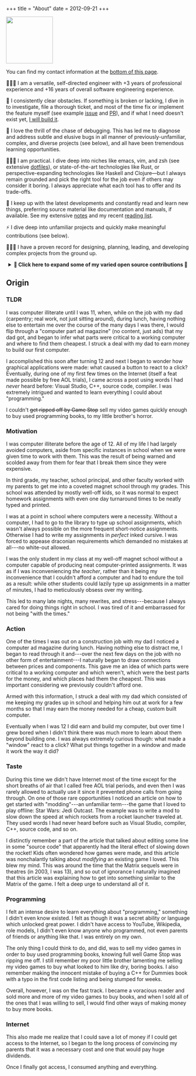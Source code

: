 +++
title = "About"
date = 2012-09-21
+++

<img src="/images/me.png" class="right" width="128" id="me">

You can find my contact information at the [bottom of this page](#footer).

🙋🏻‍♂️ I am a versatile, self-directed engineer with +3 years of professional experience and +16 years of overall software engineering experience.

🚀 I consistently clear obstacles. If something is broken or lacking, I dive in to investigate, file a thorough ticket, and most of the time fix or implement the feature myself (see example [issue](https://github.com/aws/aws-cdk/issues/10921) and [PR](https://github.com/aws/aws-cdk/pull/10922)), and if what I need doesn't exist yet, [I will build it](https://github.com/blaenk/hoedown#readme).

🐞 I love the thrill of the chase of debugging. This has led me to diagnose and address subtle and elusive bugs in all manner of previously-unfamiliar, complex, and diverse projects (see below), and all have been tremendous learning opportunities.

🧘🏻‍♂️ I am practical. I dive deep into niches like emacs, vim, and zsh (see extensive [dotfiles](https://github.com/blaenk/dots)), or state-of-the-art technologies like Rust, or perspective-expanding technologies like Haskell and Clojure—but I always remain grounded and pick the right tool for the job even if others may consider it boring. I always appreciate what each tool has to offer and its trade-offs.

👀 I keep up with the latest developments and constantly read and learn new things, preferring source material like documentation and manuals, if available. See my extensive [notes](/notes/) and my recent [reading list](/reads/).

⚡ I dive deep into unfamiliar projects and quickly make meaningful contributions (see below).

👷🏻‍♂️ I have a proven record for designing, planning, leading, and developing complex projects from the ground up.

<details>
<summary align="center"><strong>🔽 Click here to expand some of my varied open source contributions 🔽</strong></summary>

See the full list [here](https://jip.dev/work/).

<!-- prettier-ignore -->
| Project | Language | Description |
| :------ | :------: | :---------- |
| [AWS CDK](https://github.com/aws/aws-cdk/pulls?q=author%3Ablaenk+is%3Apr)<br>Infrastructure as Code | TypeScript | I implemented native `.dockerignore` and `.gitignore` support to fix confusing and erratic behavior, and also added support for the AWS Lambda `WorkDir` option. [Learn more](https://jip.dev/work/cdk/). |
| [Minio](https://github.com/minio/minio/issues?q=author%3Ablaenk+is%3Amerged)<br>Kubernetes Native Object Storage | Go | I optimized listings of large HDFS directories with +1,500 files by 200x to aid a company merger. [Learn more](https://jip.dev/work/minio/). |
| [Rust](https://github.com/rust-lang/rust/pull/22351)<br>Systems Programming Language | Rust | I was an early Rust user since before 2014 and consistently helped to adapt Rust packages to breaking changes of syntax, semantics, and libraries. I [reported compiler errors](https://github.com/rust-lang/rust/issues?q=is%3Aissue+sort%3Aupdated-desc+author%3Ablaenk+is%3Aclosed) that I discovered by using bleeding-edge nightly features, and contributed a speedy fix in time for the 1.0 release. [Learn more](https://jip.dev/work/rust/). |
| [libtorrent](https://github.com/rakshasa/libtorrent/pull/40)/[rtorrent](https://github.com/rakshasa/rtorrent/pull/127)<br>BitTorrent Library/Client | C++ | I fixed elusive platform-specific bugs reported by Solaris users caused by non-portable signal handling due to non-POSIX compliant system calls. [Learn more](https://jip.dev/work/rtorrent/) and [more](https://jip.dev/work/libtorrent/). |
| [hoedown](https://github.com/hoedown/hoedown/pulls?q=author%3Ablaenk+is%3Apr)<br>Markdown C Library | C | Early on Rust lacked a fully-featured Markdown library and I needed one for the static site generator I was writing ([diecast](https://github.com/diecast/diecast)), so I wrote **idiomatic** [bindings to hoedown for Rust](https://github.com/blaenk/hoedown) which exposed previously unknown edge cases in the C library through different combinations of feature flags. [Learn more](https://jip.dev/work/hoedown/). |
| [WP-reCAPTCHA](https://jip.dev/work/wp-recaptcha/)<br>Official reCAPTCHA WordPress Plugin | PHP | Back in 2008 the lead engineer of the Carnegie Mellon University project [reCAPTCHA](https://en.wikipedia.org/wiki/Recaptcha) asked if I would be interested in creating the official WordPress plugin for reCAPTCHA and I accepted. After over half a million installs, I transferred ownership to Google after they acquired reCAPTCHA. [Learn more](https://jip.dev/work/wp-recaptcha/). |
| [Hakyll](https://github.com/jaspervdj/hakyll/pulls?q=author%3Ablaenk)<br>Static Site Generator | Haskell | I fixed a [reported bug](https://github.com/jaspervdj/hakyll/issues/250) that appeared without any changes to code nor to the Hakyll library, something especially rare in Haskell. [Learn more](https://jip.dev/work/hakyll/). |
| [Aura](https://github.com/fosskers/aura/pull/233)<br>AUR [Package Helper](https://wiki.archlinux.org/title/AUR_helpers) | Haskell | I implemented search-result count limiting. [Learn more](https://jip.dev/work/aura/). |
| [Syncplay](https://github.com/Syncplay/syncplay/issues?q=author%3Ablaenk)<br>Media Player Synchronizer | Python | I contributed features to the synchronization algorithm and made Syncplay packageable on Linux, then created ArchLinux [AUR packages](https://aur.archlinux.org/packages/?O=0&SeB=nd&K=syncplay&outdated=&SB=n&SO=a&PP=50&do_Search=Go) for them. [Learn more](https://jip.dev/work/syncplay/). |
| [Handlebars-Rust](https://github.com/sunng87/handlebars-rust/issues?q=author%3Ablaenk)<br>Template Engine | Rust | I kept it updated against the frequent breaking changes of pre-1.0 Rust. |
| [MPC-HC](https://github.com/mpc-hc/mpc-hc/pull/38)<br>Media Player | C++ | I fixed remote web UI seeking. |
| [notify](https://github.com/notify-rs/notify/issues?q=author%3Ablaenk)<br>File System Events | Rust | I kept it updated against the frequent breaking changes of pre-1.0 Rust, as well as fixed general bugs and made certain optimizations. |
| [git2](https://github.com/rust-lang/git2-rs/pulls?q=author%3Ablaenk)<br>Rust Bindings to [libgit2](https://libgit2.org/) | Rust | I increased C library binding coverage. |
| [inotify-rs](https://github.com/hannobraun/inotify-rs/pull/14)<br>Rust Bindings to Linux [`inotify`](https://en.wikipedia.org/wiki/Inotify) | Rust | I adapted it to pre-1.0 breaking changes by interpreting Linux documentation for the correct kind of error to yield. |

</details>

<a name="background"></a>

## Origin

### TLDR

I was computer illiterate until I was 11, when, while on the job with my dad (carpentry; real work, not just sitting around), during lunch, having nothing else to entertain me over the course of the many days I was there, I would flip through a "computer part ad magazine" (no content, just ads) that my dad got, and began to infer what parts were critical to a working computer and where to find them cheapest. I struck a deal with my dad to earn money to build our first computer.

I accomplished this soon after turning 12 and next I began to wonder how graphical applications were made: what caused a button to react to a click? Eventually, during one of my first few times on the Internet (itself a feat made possible by free AOL trials), I came across a post using words I had _never_ heard before: Visual Studio, C++, source code, compiler. I was extremely intrigued and wanted to learn everything I could about "programming."

I couldn't ~~get ripped off by Game Stop~~ sell my video games quickly enough to buy used programming books, to my little brother's horror.

### Motivation

I was computer illiterate before the age of 12. All of my life I had largely avoided computers, aside from specific instances in school when we were given time to work with them. This was the result of being warned and scolded away from them for fear that I break them since they were expensive.

In third grade, my teacher, school principal, and other faculty worked with my parents to get me into a coveted magnet school through my grades. This school was attended by mostly well-off kids, so it was normal to expect homework assignments with even one day turnaround times to be neatly typed and printed.

I was at a point in school where computers were a necessity. Without a computer, I had to go to the library to type up school assignments, which wasn't always possible on the more frequent short-notice assignments. Otherwise I had to write my assignments in _perfect_ inked cursive. I was forced to appease draconian requirements which demanded no mistakes at all---no white-out allowed.

I was the only student in my class at my well-off magnet school without a computer capable of producing neat computer-printed assignments. It was as if I was inconveniencing _the teacher_, rather than it being my inconvenience that I couldn't afford a computer and had to endure the toil as a result: while other students could lazily type up assignments in a matter of minutes, I had to meticulously obsess over my writing.

This led to many late nights, many rewrites, and stress---because I always cared for doing things right in school. I was tired of it and embarrassed for not being "with the times."

### Action

One of the times I was out on a construction job with my dad I noticed a computer ad magazine during lunch. Having nothing else to distract me, I began to read through it and---over the next few days on the job with no other form of entertainment---I naturally began to draw connections between prices and components. This gave me an idea of which parts were critical to a working computer and which weren't, which were the best parts for the money, and which places had them the cheapest. This was important considering we previously couldn't afford one.

Armed with this information, I struck a deal with my dad which consisted of me keeping my grades up in school and helping him out at work for a few months so that I may earn the money needed for a cheap, custom built computer.

Eventually when I was 12 I did earn and build my computer, but over time I grew bored when I didn't think there was much more to learn about them beyond building one. I was always extremely curious though: what made a "window" react to a click? What put things together in a window and made it work the way it did?

### Taste

During this time we didn't have Internet most of the time except for the short breaths of air that I called free AOL trial periods, and even then I was rarely allowed to actually use it since it prevented phone calls from going through. On one of those rare opportunities I noticed an article on how to get started with "modding"---an unfamiliar term---the game that I loved to play offline: Star Wars: Jedi Outcast. The example was to write a mod to slow down the speed at which rockets from a rocket launcher traveled at. They used words I had never heard before such as Visual Studio, compiler, C++, source code, and so on.

I distinctly remember a part of the article that talked about editing some line in some "source code" that apparently had the literal effect of slowing down the rocket! Kids often wondered how games were made, and this article was nonchalantly talking about _modifying_ an existing game I loved. This blew my mind. This was around the time that the Matrix sequels were in theatres (in 2003, I was 13), and so out of ignorance I naturally imagined that this article was explaining how to get into something similar to the Matrix of the game. I felt a deep urge to understand all of it.

### Programming

I felt an intense desire to learn everything about "programming," something I didn't even know existed. I felt as though it was a secret ability or language which unlocked great power. I didn't have access to YouTube, Wikipedia, role models, I didn't even know anyone who programmed, not even parents of friends or anything like that. I was entirely on my own.

The only thing I could think to do, and did, was to sell my video games in order to buy used programming books, knowing full well Game Stop was ripping me off. I still remember my poor little brother lamenting me selling my video games to buy what looked to him like dry, boring books. I also remember making the innocent mistake of buying a C++ for Dummies book with a typo in the first code listing and being stumped for weeks.

Overall, however, I was on the fast track. I became a voracious reader and sold more and more of my video games to buy books, and when I sold all of the ones that I was willing to sell, I would find other ways of making money to buy more books.

### Internet

This also made me realize that I could save a lot of money if I could get access to the Internet, so I began to the long process of convincing my parents that it was a necessary cost and one that would pay huge dividends.

Once I finally got access, I consumed anything and everything.
